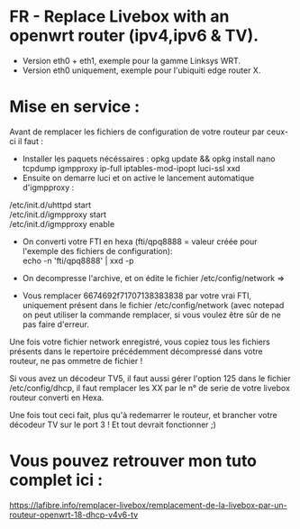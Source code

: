 # FR - Replace Livebox with an openwrt router (ipv4,ipv6 & TV).

- Version eth0 + eth1, exemple pour la gamme Linksys WRT.
- Version eth0 uniquement, exemple pour l'ubiquiti edge router X.

# Mise en service : 

Avant de remplacer les fichiers de configuration de votre routeur par ceux-ci il faut :

- Installer les paquets nécéssaires : 
opkg update && opkg install nano tcpdump igmpproxy ip-full iptables-mod-ipopt luci-ssl xxd
- Ensuite on demarre luci et on active le lancement automatique d'igmpproxy :  

/etc/init.d/uhttpd start  
/etc/init.d/igmpproxy start  
/etc/init.d/igmpproxy enable  

- On converti votre FTI en hexa (fti/qpq8888 = valeur créée pour l'exemple des fichiers de configuration):  
echo -n 'fti/qpq8888' | xxd  -p 

- On decompresse l'archive, et on édite le fichier /etc/config/network =>
- Vous remplacer 6674692f71707138383838 par votre vrai FTI, uniquement présent dans le fichier /etc/config/network (avec notepad on peut utiliser la commande remplacer, si vous voulez être sûr de ne pas faire d'erreur.

Une fois votre fichier network enregistré, vous copiez tous les fichiers présents dans le repertoire précédemment décompressé dans votre routeur, ne pas ommetre de fichier !

Si vous avez un décodeur TV5, il faut aussi gérer l'option 125 dans le fichier /etc/config/dhcp, il faut remplacer les XX par le n° de serie de votre livebox routeur converti en Hexa.

Une fois tout ceci fait, plus qu'à redemarrer le routeur, et brancher votre décodeur TV sur le port 3 !
Et tout devrait fonctionner ;)


# Vous pouvez retrouver mon tuto complet ici :
https://lafibre.info/remplacer-livebox/remplacement-de-la-livebox-par-un-routeur-openwrt-18-dhcp-v4v6-tv

